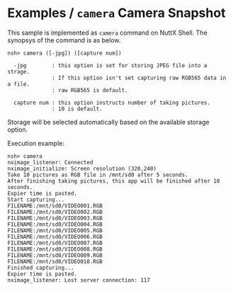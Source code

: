 # Examples / `camera` Camera Snapshot

This sample is implemented as `camera` command on NuttX Shell. The synopsys of
the command is as below.

```
nsh> camera ([-jpg]) ([capture num])

  -jpg        : this option is set for storing JPEG file into a strage.
              : If this option isn't set capturing raw RGB565 data in a file.
              : raw RGB565 is default.

  capture num : this option instructs number of taking pictures.
              : 10 is default.
```

Storage will be selected automatically based on the available storage option.

Execution example:

```
nsh> camera
nximage_listener: Connected
nximage_initialize: Screen resolution (320,240)
Take 10 pictures as RGB file in /mnt/sd0 after 5 seconds.
After finishing taking pictures, this app will be finished after 10 seconds.
Expier time is pasted.
Start capturing...
FILENAME:/mnt/sd0/VIDEO001.RGB
FILENAME:/mnt/sd0/VIDEO002.RGB
FILENAME:/mnt/sd0/VIDEO003.RGB
FILENAME:/mnt/sd0/VIDEO004.RGB
FILENAME:/mnt/sd0/VIDEO005.RGB
FILENAME:/mnt/sd0/VIDEO006.RGB
FILENAME:/mnt/sd0/VIDEO007.RGB
FILENAME:/mnt/sd0/VIDEO008.RGB
FILENAME:/mnt/sd0/VIDEO009.RGB
FILENAME:/mnt/sd0/VIDEO010.RGB
Finished capturing...
Expier time is pasted.
nximage_listener: Lost server connection: 117
```
